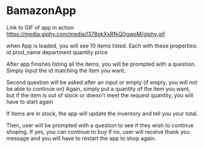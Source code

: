 # BamazonApp

Link to GIF of app in action
https://media.giphy.com/media/l378okXxRfkQ0gwoM/giphy.gif

when App is loaded, you will see 10 items listed.
Each with these properties:
		id
		prod_name
		department
		quantity
		price

After app finishes listing all the items, you will be prompted with a question.
	Simply input the id matching the item you want,

Second question will be asked after an input or empty (if empty, you will not be able to continue on)
	Again, simply put a quantity of the item you want, 
	but if the item is out of stock or doesn't meet the request quantity, 
	you will have to start again

If items are in stock, the app will update the inventory and tell you your total.

Then, user will be prompted with a question to see if they wish to continue shoping.
	If yes, you can continue to buy
	If no, user will receive thank you message and you will have to restart the app to shop again.